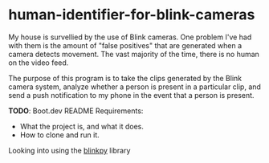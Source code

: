 # human-identifier-for-blink-cameras

My house is survellied by the use of Blink cameras. One problem I've had with them is the amount of "false positives" that are generated when a camera detects movement. The vast majority of the time, 
there is no human on the video feed. 

The purpose of this program is to take the clips generated by the Blink camera system, analyze whether a person is present in a particular clip, and send a push notification to my phone in the event that 
a person is present. 

**TODO**: Boot.dev README Requirements:
- What the project is, and what it does.
- How to clone and run it.

Looking into using the [blinkpy](https://github.com/fronzbot/blinkpy/tree/dev) library
